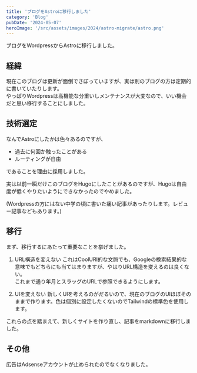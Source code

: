 ```yaml
---
title: 'ブログをAstroに移行しました'
category: 'Blog'
pubDate: '2024-05-07'
heroImage: '/src/assets/images/2024/astro-migrate/astro.png'
---
```


ブログをWordpressからAstroに移行しました。

## 経緯

現在このブログは更新が面倒でさぼっていますが、実は別のブログの方は定期的に書いていたりします。  
やっぱりWordpressは高機能な分重いしメンテナンスが大変なので、いい機会だと思い移行することにしました。

## 技術選定

なんでAstroにしたかは色々あるのですが、

- 過去に何回か触ったことがある
- ルーティングが自由

であることを理由に採用しました。

実は以前一瞬だけこのブログをHugoにしたことがあるのですが、Hugoは自由度が低くやりたいようにできなかったのでやめました。

(Wordpressの方にはない中学の頃に書いた痛い記事があったりします。レビュー記事などもあります。)

## 移行

まず、移行するにあたって重要なことを挙げました。

1. URL構造を変えない
これはCoolURI的な文脈でも、Googleの検索結果的な意味でもどちらにも当てはまりますが、やはりURL構造を変えるのは良くない。  
これまで通り年月とスラッグのURLで参照できるようにします。

2. UIを変えない
新しくUIを考えるのがだるいので、現在のブログのUIほぼそのままで作ります。色は個別に設定したくないのでTailwindの標準色を使用します。  

これらの点を踏まえて、新しくサイトを作り直し、記事をmarkdownに移行しました。

## その他

広告はAdsenseアカウントが止められたのでなくなりました。
